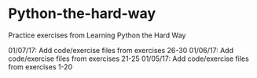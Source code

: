 # Python-the-hard-way
Practice exercises from Learning Python the Hard Way

01/07/17: Add code/exercise files from exercises 26-30
01/06/17: Add code/exercise files from exercises 21-25
01/05/17: Add code/exercise files from exercises 1-20
